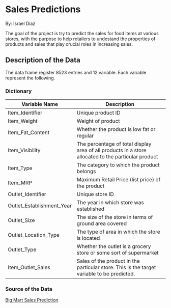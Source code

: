 # Sales Predictions

By: Israel Diaz

The goal of the project is try to predict the sales for food items at various stores, with the purpose to help retailers to undestand the properties of products and sales that play crucial roles in increasing sales. 

## Description of the Data

The data frame register 8523 entries and 12 variable. Each variable represent the following.

### Dictionary

|Variable Name            	| Description |
|---------------------------|-------------|
|Item_Identifier            |	Unique product ID|
|Item_Weight	              | Weight of product|
|Item_Fat_Content           |	Whether the product is low fat or regular|
|Item_Visibility          	|The percentage of total display area of all products in a store allocated to the particular product|
|Item_Type	                |The category to which the product belongs|
|Item_MRP	                  |Maximum Retail Price (list price) of the product|
|Outlet_Identifier          |Unique store ID|
|Outlet_Establishment_Year	|The year in which store was established|
|Outlet_Size	              |The size of the store in terms of ground area covered|
|Outlet_Location_Type	      |The type of area in which the store is located|
|Outlet_Type	              |Whether the outlet is a grocery store or some sort of supermarket|
|Item_Outlet_Sales         	|Sales of the product in the particular store. This is the target variable to be predicted. |

### Source of the Data

[Big Mart Sales Prediction](https://datahack.analyticsvidhya.com/contest/practice-problem-big-mart-sales-iii/)




